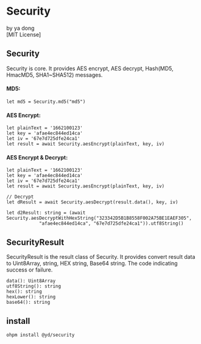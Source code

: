 # **Security**

by ya dong <br>
[MIT License]

## Security

Security is core. It provides AES encrypt, AES decrypt, Hash(MD5, HmacMD5, SHA1~SHA512) messages.

#### MD5:

```arkts
let md5 = Security.md5("md5")
```

#### AES Encrypt:

```arkts
let plainText = '1662100123'
let key = 'afae4ec844ed14ca'
let iv = '67e7d725dfe24ca1'
let result = await Security.aesEncrypt(plainText, key, iv)
```

#### AES Encrypt & Decrypt:

```arkts
let plainText = '1662100123'
let key = 'afae4ec844ed14ca'
let iv = '67e7d725dfe24ca1'
let result = await Security.aesEncrypt(plainText, key, iv)

// Decrypt
let dResult = await Security.aesDecrypt(result.data(), key, iv)

let d2Result: string = (await Security.aesDecryptWithHexString("323342D5B1B8558F002A75BE1EAEF305",
            "afae4ec844ed14ca", "67e7d725dfe24ca1")).utf8String()
```

## SecurityResult

SecurityResult is the result class of Security. It provides convert result data to Uint8Array, string, HEX string,
Base64 string. The code indicating success or failure.

```arkts
data(): Uint8Array 
utf8String(): string 
hex(): string 
hexLower(): string
base64(): string
```

## install

```arkts
ohpm install @yd/security
```




